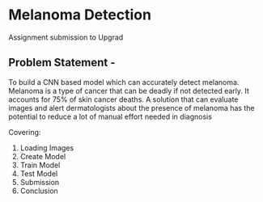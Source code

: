 # Melanoma Detection
Assignment submission to Upgrad

## Problem Statement - 
To build a CNN based model which can accurately detect melanoma. Melanoma is a type of cancer that can be deadly if not detected early. It accounts for 75% of skin cancer deaths. A solution that can evaluate images and alert dermatologists about the presence of melanoma has the potential to reduce a lot of manual effort needed in diagnosis

Covering: 
1) Loading Images
2) Create Model
3) Train Model
4) Test Model
5) Submission
6) Conclusion

